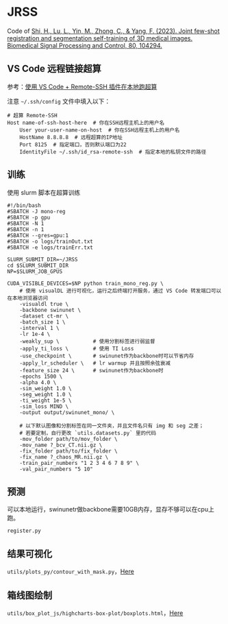 # JRSS
Code of [Shi, H., Lu, L., Yin, M., Zhong, C., & Yang, F. (2023). Joint few-shot registration and segmentation self-training of 3D medical images. Biomedical Signal Processing and Control, 80, 104294.](https://doi.org/10.1016/j.bspc.2022.104294)


## VS Code 远程链接超算

参考：[使用 VS Code + Remote-SSH 插件在本地跑超算](https://blog.csdn.net/qq_36484003/article/details/109595387)

注意 `~/.ssh/config` 文件中填入以下：

```shell script
# 超算 Remote-SSH
Host name-of-ssh-host-here  # 你在SSH远程主机上的用户名
    User your-user-name-on-host  # 你在SSH远程主机上的用户名
    HostName 8.8.8.8  # 远程超算的IP地址
    Port 8125  # 指定端口，否则默认端口为22
    IdentityFile ~/.ssh/id_rsa-remote-ssh  # 指定本地的私钥文件的路径
```

## 训练

使用 slurm 脚本在超算训练

```shell script
#!/bin/bash
#SBATCH -J mono-reg
#SBATCH -p gpu
#SBATCH -N 1
#SBATCH -n 1
#SBATCH --gres=gpu:1
#SBATCH -o logs/trainOut.txt
#SBATCH -e logs/trainErr.txt

SLURM_SUBMIT_DIR=~/JRSS
cd $SLURM_SUBMIT_DIR
NP=$SLURM_JOB_GPUS

CUDA_VISIBLE_DEVICES=$NP python train_mono_reg.py \
    # 使用 visualDL 进行可视化，运行之后终端打开服务，通过 VS Code 转发端口可以在本地浏览器访问
    -visualdl true \    
    -backbone swinunet \
    -dataset ct-mr \
    -batch_size 1 \
    -interval 1 \
    -lr 1e-4 \
    -weakly_sup \           # 使用分割标签进行弱监督
    -apply_ti_loss \        # 使用 TI Loss
    -use_checkpoint \       # swinunet作为backbone时可以节省内存
    -apply_lr_scheduler \   # lr warmup 并且按照余弦衰减
    -feature_size 24 \      # swinunet作为backbone时
    -epochs 1500 \
    -alpha 4.0 \
    -sim_weight 1.0 \
    -seg_weight 1.0 \
    -ti_weight 1e-5 \
    -sim_loss MIND \
    -output output/swinunet_mono/ \

    # 以下默认图像和分割标签在同一文件夹，并且文件名只有 img 和 seg 之差；
    # 若要定制，自行更改 `utils.datasets.py` 里的代码
    -mov_folder path/to/mov_folder \
    -mov_name ?_bcv_CT.nii.gz \
    -fix_folder path/to/fix_folder \
    -fix_name ?_chaos_MR.nii.gz \
    -train_pair_numbers "1 2 3 4 6 7 8 9" \
    -val_pair_numbers "5 10"

```

## 预测
可以本地运行，swinunetr做backbone需要10GB内存，显存不够可以在cpu上跑。

`register.py`

## 结果可视化

`utils/plots_py/contour_with_mask.py`，[Here](utils/plots_py/README.md)

## 箱线图绘制

`utils/box_plot_js/highcharts-box-plot/boxplots.html`，[Here](utils/box_plot_js/highcharts-box-plot/README.md)

